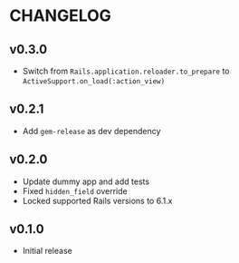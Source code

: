 # CHANGELOG

## v0.3.0

* Switch from `Rails.application.reloader.to_prepare` to `ActiveSupport.on_load(:action_view)`

## v0.2.1

* Add `gem-release` as dev dependency

## v0.2.0

* Update dummy app and add tests
* Fixed `hidden_field` override
* Locked supported Rails versions to 6.1.x

## v0.1.0

* Initial release

